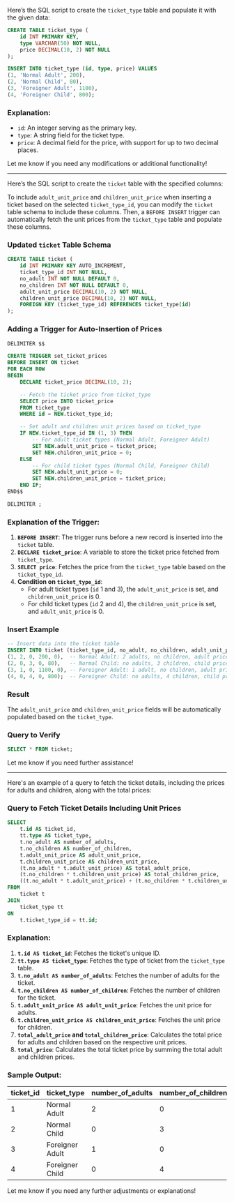 Here’s the SQL script to create the `ticket_type` table and populate it with the given data:

```sql
CREATE TABLE ticket_type (
    id INT PRIMARY KEY,
    type VARCHAR(50) NOT NULL,
    price DECIMAL(10, 2) NOT NULL
);

INSERT INTO ticket_type (id, type, price) VALUES
(1, 'Normal Adult', 200),
(2, 'Normal Child', 80),
(3, 'Foreigner Adult', 1100),
(4, 'Foreigner Child', 800);
```

### Explanation:
- `id`: An integer serving as the primary key.
- `type`: A string field for the ticket type.
- `price`: A decimal field for the price, with support for up to two decimal places.

Let me know if you need any modifications or additional functionality!


-----

Here’s the SQL script to create the `ticket` table with the specified columns:

To include `adult_unit_price` and `children_unit_price` when inserting a ticket based on the selected `ticket_type_id`, you can modify the `ticket` table schema to include these columns. Then, a `BEFORE INSERT` trigger can automatically fetch the unit prices from the `ticket_type` table and populate these columns.

### Updated `ticket` Table Schema
```sql
CREATE TABLE ticket (
    id INT PRIMARY KEY AUTO_INCREMENT,
    ticket_type_id INT NOT NULL,
    no_adult INT NOT NULL DEFAULT 0,
    no_children INT NOT NULL DEFAULT 0,
    adult_unit_price DECIMAL(10, 2) NOT NULL,
    children_unit_price DECIMAL(10, 2) NOT NULL,
    FOREIGN KEY (ticket_type_id) REFERENCES ticket_type(id)
);
```

### Adding a Trigger for Auto-Insertion of Prices
```sql
DELIMITER $$

CREATE TRIGGER set_ticket_prices
BEFORE INSERT ON ticket
FOR EACH ROW
BEGIN
    DECLARE ticket_price DECIMAL(10, 2);

    -- Fetch the ticket price from ticket_type
    SELECT price INTO ticket_price
    FROM ticket_type
    WHERE id = NEW.ticket_type_id;

    -- Set adult and children unit prices based on ticket_type
    IF NEW.ticket_type_id IN (1, 3) THEN
        -- For adult ticket types (Normal Adult, Foreigner Adult)
        SET NEW.adult_unit_price = ticket_price;
        SET NEW.children_unit_price = 0;
    ELSE
        -- For child ticket types (Normal Child, Foreigner Child)
        SET NEW.adult_unit_price = 0;
        SET NEW.children_unit_price = ticket_price;
    END IF;
END$$

DELIMITER ;
```

### Explanation of the Trigger:
1. **`BEFORE INSERT`**: The trigger runs before a new record is inserted into the `ticket` table.
2. **`DECLARE ticket_price`**: A variable to store the ticket price fetched from `ticket_type`.
3. **`SELECT price`**: Fetches the price from the `ticket_type` table based on the `ticket_type_id`.
4. **Condition on `ticket_type_id`**:
   - For adult ticket types (`id` 1 and 3), the `adult_unit_price` is set, and `children_unit_price` is 0.
   - For child ticket types (`id` 2 and 4), the `children_unit_price` is set, and `adult_unit_price` is 0.

### Insert Example
```sql
-- Insert data into the ticket table
INSERT INTO ticket (ticket_type_id, no_adult, no_children, adult_unit_price, children_unit_price) VALUES
(1, 2, 0, 200, 0),  -- Normal Adult: 2 adults, no children, adult price 200
(2, 0, 3, 0, 80),   -- Normal Child: no adults, 3 children, child price 80
(3, 1, 0, 1100, 0), -- Foreigner Adult: 1 adult, no children, adult price 1100
(4, 0, 4, 0, 800);  -- Foreigner Child: no adults, 4 children, child price 800
```

### Result
The `adult_unit_price` and `children_unit_price` fields will be automatically populated based on the `ticket_type`.

### Query to Verify
```sql
SELECT * FROM ticket;
```

Let me know if you need further assistance!



----

Here's an example of a query to fetch the ticket details, including the prices for adults and children, along with the total prices:

### Query to Fetch Ticket Details Including Unit Prices
```sql
SELECT 
    t.id AS ticket_id,
    tt.type AS ticket_type,
    t.no_adult AS number_of_adults,
    t.no_children AS number_of_children,
    t.adult_unit_price AS adult_unit_price,
    t.children_unit_price AS children_unit_price,
    (t.no_adult * t.adult_unit_price) AS total_adult_price,
    (t.no_children * t.children_unit_price) AS total_children_price,
    ((t.no_adult * t.adult_unit_price) + (t.no_children * t.children_unit_price)) AS total_price
FROM 
    ticket t
JOIN 
    ticket_type tt
ON 
    t.ticket_type_id = tt.id;
```

### Explanation:
1. **`t.id AS ticket_id`**: Fetches the ticket's unique ID.
2. **`tt.type AS ticket_type`**: Fetches the type of ticket from the `ticket_type` table.
3. **`t.no_adult AS number_of_adults`**: Fetches the number of adults for the ticket.
4. **`t.no_children AS number_of_children`**: Fetches the number of children for the ticket.
5. **`t.adult_unit_price AS adult_unit_price`**: Fetches the unit price for adults.
6. **`t.children_unit_price AS children_unit_price`**: Fetches the unit price for children.
7. **`total_adult_price` and `total_children_price`**: Calculates the total price for adults and children based on the respective unit prices.
8. **`total_price`**: Calculates the total ticket price by summing the total adult and children prices.

### Sample Output:
| ticket_id | ticket_type     | number_of_adults | number_of_children | adult_unit_price | children_unit_price | total_adult_price | total_children_price | total_price |
|-----------|-----------------|------------------|--------------------|------------------|---------------------|-------------------|----------------------|-------------|
| 1         | Normal Adult    | 2                | 0                  | 200              | 0                   | 400               | 0                    | 400         |
| 2         | Normal Child    | 0                | 3                  | 0                | 80                  | 0                 | 240                  | 240         |
| 3         | Foreigner Adult | 1                | 0                  | 1100             | 0                   | 1100              | 0                    | 1100        |
| 4         | Foreigner Child | 0                | 4                  | 0                | 800                 | 0                 | 3200                 | 3200        |

Let me know if you need any further adjustments or explanations!